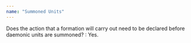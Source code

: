 ```yaml
---
name: "Summoned Units"
---
```

Does the action that a formation will carry out need to be declared before daemonic units are summoned?
: Yes.